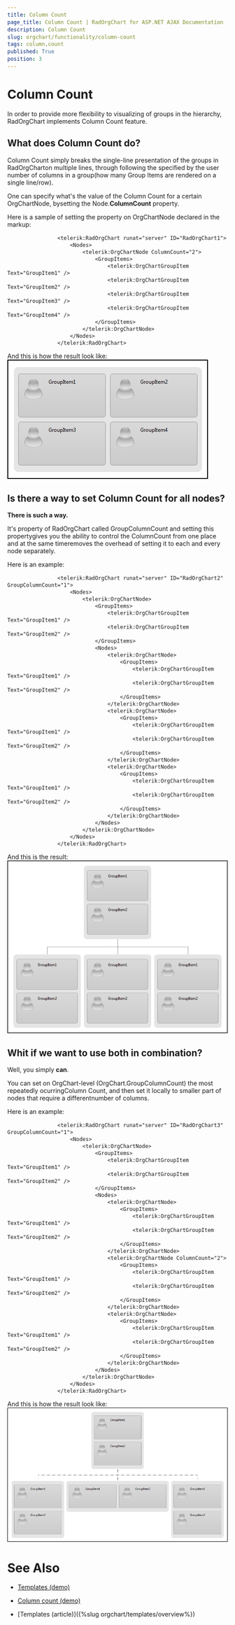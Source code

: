 ```yaml
---
title: Column Count
page_title: Column Count | RadOrgChart for ASP.NET AJAX Documentation
description: Column Count
slug: orgchart/functionality/column-count
tags: column,count
published: True
position: 3
---
```


# Column Count



In order to provide more flexibility to visualizing of groups in the hierarchy,	RadOrgChart implements Column Count feature.

## What does Column Count do?

Column Count simply breaks the single-line presentation of the groups in RadOrgCharton multiple lines, through following the specified by the user number of columns in a group(how many Group Items are rendered on a single line/row).

One can specify what's the value of the Column Count for a certain OrgChartNode, bysetting the Node.**ColumnCount** property.

Here is a sample of setting the property on OrgChartNode declared in the markup:

````ASPNET
				<telerik:RadOrgChart runat="server" ID="RadOrgChart1">
					<Nodes>
						<telerik:OrgChartNode ColumnCount="2">
							<GroupItems>
								<telerik:OrgChartGroupItem Text="GroupItem1" />
								<telerik:OrgChartGroupItem Text="GroupItem2" />
								<telerik:OrgChartGroupItem Text="GroupItem3" />
								<telerik:OrgChartGroupItem Text="GroupItem4" />
							</GroupItems>
						</telerik:OrgChartNode>
					</Nodes>
				</telerik:RadOrgChart>
````



And this is how the result look like:![radorgchart-column-count 1](images/radorgchart-column-count1.png)

## Is there a way to set Column Count for all nodes?

**There is such a way.**

It's property of RadOrgChart called GroupColumnCount and setting this propertygives you the ability to control the ColumnCount from one place and at the same timeremoves the overhead of setting it to each and every node separately.

Here is an example:

````ASPNET
				<telerik:RadOrgChart runat="server" ID="RadOrgChart2" GroupColumnCount="1">
					<Nodes>
						<telerik:OrgChartNode>
							<GroupItems>
								<telerik:OrgChartGroupItem Text="GroupItem1" />
								<telerik:OrgChartGroupItem Text="GroupItem2" />
							</GroupItems>
							<Nodes>
								<telerik:OrgChartNode>
									<GroupItems>
										<telerik:OrgChartGroupItem Text="GroupItem1" />
										<telerik:OrgChartGroupItem Text="GroupItem2" />
									</GroupItems>
								</telerik:OrgChartNode>
								<telerik:OrgChartNode>
									<GroupItems>
										<telerik:OrgChartGroupItem Text="GroupItem1" />
										<telerik:OrgChartGroupItem Text="GroupItem2" />
									</GroupItems>
								</telerik:OrgChartNode>
								<telerik:OrgChartNode>
									<GroupItems>
										<telerik:OrgChartGroupItem Text="GroupItem1" />
										<telerik:OrgChartGroupItem Text="GroupItem2" />
									</GroupItems>
								</telerik:OrgChartNode>
							</Nodes>
						</telerik:OrgChartNode>
					</Nodes>
				</telerik:RadOrgChart>
````



And this is the result:![radorgchart-column-count 2](images/radorgchart-column-count2.png)

## Whit if we want to use both in combination?

Well, you simply **can**.

You can set on OrgChart-level (OrgChart.GroupColumnCount) the most repeatedly ocurringColumn Count, and then set it locally to smaller part of nodes that require a differentnumber of columns.

Here is an example:

````ASPNET
				<telerik:RadOrgChart runat="server" ID="RadOrgChart3" GroupColumnCount="1">
					<Nodes>
						<telerik:OrgChartNode>
							<GroupItems>
								<telerik:OrgChartGroupItem Text="GroupItem1" />
								<telerik:OrgChartGroupItem Text="GroupItem2" />
							</GroupItems>
							<Nodes>
								<telerik:OrgChartNode>
									<GroupItems>
										<telerik:OrgChartGroupItem Text="GroupItem1" />
										<telerik:OrgChartGroupItem Text="GroupItem2" />
									</GroupItems>
								</telerik:OrgChartNode>
								<telerik:OrgChartNode ColumnCount="2">
									<GroupItems>
										<telerik:OrgChartGroupItem Text="GroupItem1" />
										<telerik:OrgChartGroupItem Text="GroupItem2" />
									</GroupItems>
								</telerik:OrgChartNode>
								<telerik:OrgChartNode>
									<GroupItems>
										<telerik:OrgChartGroupItem Text="GroupItem1" />
										<telerik:OrgChartGroupItem Text="GroupItem2" />
									</GroupItems>
								</telerik:OrgChartNode>
							</Nodes>
						</telerik:OrgChartNode>
					</Nodes>
				</telerik:RadOrgChart>
````



And this is how the result look like:![radorgchart-column-count 3](images/radorgchart-column-count3.png)

# See Also

 * [Templates (demo)](http://demos.telerik.com/aspnet-ajax/orgchart/examples/templates/defaultcs.aspx)

 * [Column count (demo)](http://demos.telerik.com/aspnet-ajax/orgchart/examples/columncount/defaultcs.aspx)

 * [Templates (article)]({%slug orgchart/templates/overview%})
